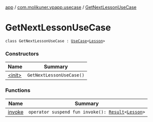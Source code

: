 [app](../../index.md) / [com.molikuner.vpapp.usecase](../index.md) / [GetNextLessonUseCase](./index.md)

# GetNextLessonUseCase

`class GetNextLessonUseCase : `[`UseCase`](../-use-case/index.md)`<`[`Lesson`](../../com.molikuner.vpapp.types.data/-lesson/index.md)`>`

### Constructors

| Name | Summary |
|---|---|
| [&lt;init&gt;](-init-.md) | `GetNextLessonUseCase()` |

### Functions

| Name | Summary |
|---|---|
| [invoke](invoke.md) | `operator suspend fun invoke(): `[`Result`](../../com.molikuner.util/-result/index.md)`<`[`Lesson`](../../com.molikuner.vpapp.types.data/-lesson/index.md)`>` |
